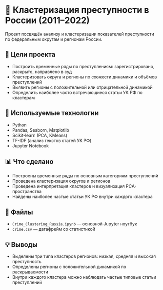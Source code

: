 
# 🚨 Кластеризация преступности в России (2011–2022)

Проект посвящён анализу и кластеризации показателей преступности по федеральным округам и регионам России.

## 📌 Цели проекта

- Построить временные ряды по преступлениям: зарегистрировано, раскрыто, направлено в суд
- Кластеризовать округа и регионы по схожести динамики и объёмов преступлений
- Выявить регионы с положительной или отрицательной динамикой
- Определить наиболее часто встречающиеся статьи УК РФ по кластерам

## 🧪 Используемые технологии

- Python
- Pandas, Seaborn, Matplotlib
- Scikit-learn (PCA, KMeans)
- TF-IDF (анализ текстов статей УК РФ)
- Jupyter Notebook

## 📊 Что сделано

- Построены временные ряды по основным категориям преступлений
- Проведена кластеризация округов и регионов
- Проведена интерпретация кластеров и визуализация PCA-пространства
- Найдены наиболее частые статьи УК РФ внутри каждого кластера

## 📁 Файлы

- `Crime_Clustering_Russia.ipynb` — основной Jupyter ноутбук
- `crime.csv` — датафрейм со статистикой 

## 💡 Выводы

- Выделены три типа кластеров регионов: низкая, средняя и высокая преступность
- Определены регионы с положительной динамикой по раскрываемости
- Внутри каждого кластера можно наблюдать частые типовые статьи преступлений

